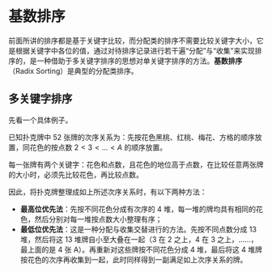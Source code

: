 # 基数排序

前面所讲的排序都是基于关键字比较，而分配类的排序不需要比较关键字大小，它是根据关键字中各位的值，通过对待排序记录进行若干遍“分配”与“收集”来实现排序的，是一种借助于多关键字排序的思想对单关键字排序的方法。**基数排序**（Radix Sorting）是典型的分配类排序。

## 多关键字排序

先看一个具体例子。

已知扑克牌中 52 张牌的次序关系为：先按花色黑桃、红桃、梅花、方格的顺序放置，同花色的按点数 $2<3<\ldots<A$ 的顺序放置。

每一张牌有两个关键字：花色和点数，且花色的地位高于点数，在比较任意两张牌的大小时，必须先比较花色，再比较点数。

因此，将扑克牌整理成如上所述次序关系时，有以下两种方法：

- **最高位优先法**：先按不同花色分成有次序的 4 堆，每一堆的牌均具有相同的花色，然后分别对每一堆按点数大小整理有序；
- **最低位优先法**：这是一种分配与收集交替进行的方法。先按不同点数分成 13 堆，然后将这 13 堆牌自小至大叠在一起（3 在 2 之上，4 在 3 之上，......，最上面的是 4 张 A）。再重新对这些牌按不同花色分成 4 堆，最后将这 4 堆牌按花色的次序再收集到一起，此时同样得到一副满足如上次序关系的牌。
